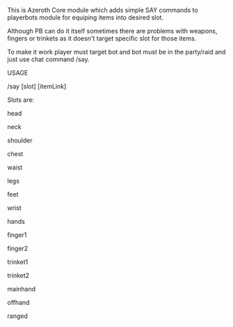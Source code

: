 This is Azeroth Core module which adds simple SAY commands to playerbots module for equiping items into desired slot.

Although PB can do it itself sometimes there are problems with weapons, fingers or trinkets as it doesn't target specific slot for those items.

To make it work player must target bot and bot must be in the party/raid and just use chat command /say.

USAGE

/say [slot] [itemLink]

Slots are:

head

neck

shoulder

chest

waist 

legs

feet

wrist

hands 

finger1

finger2

trinket1

trinket2

mainhand

offhand

ranged

